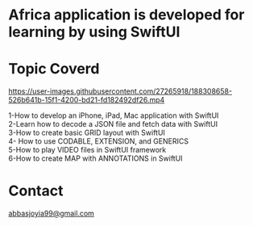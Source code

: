 # Africa application is developed for learning by using SwiftUI

# Topic Coverd



https://user-images.githubusercontent.com/27265918/188308658-526b641b-15f1-4200-bd21-fd182492df26.mp4



1-How to develop an iPhone, iPad, Mac application with SwiftUI \
2-Learn how to decode a JSON file and fetch data with SwiftUI \
3-How to create basic GRID layout with SwiftUI \
4- How to use CODABLE, EXTENSION, and GENERICS \
5-How to play VIDEO files in SwiftUI framework \
6-How to create MAP with ANNOTATIONS in SwiftUI

# Contact 
abbasjoyia99@gmail.com
